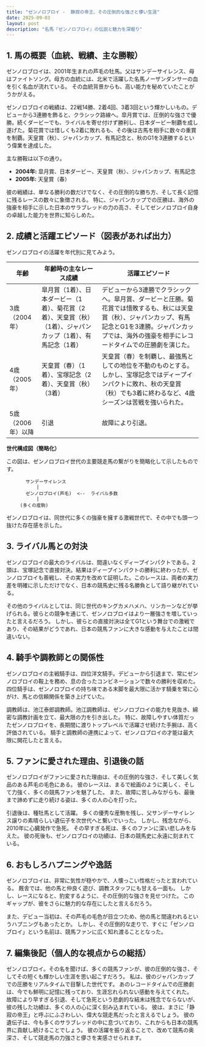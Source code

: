 ```yaml
---
title: "ゼンノロブロイ -  静寂の帝王、その圧倒的な強さと儚い生涯"
date: 2025-09-03
layout: post
description: "名馬『ゼンノロブロイ』の伝説と魅力を深堀り"
---
```


## 1. 馬の概要（血統、戦績、主な勝鞍）

ゼンノロブロイは、2001年生まれの芦毛の牡馬。父はサンデーサイレンス、母はファイトソング。母方の血統には、北米で活躍した名馬ノーザンダンサーの血を引く名血が流れている。  その血統背景からも、高い能力を秘めていたことがうかがえる。

ゼンノロブロイの戦績は、22戦14勝、2着4回、3着3回という輝かしいもの。デビューから3連勝を飾ると、クラシック路線へ。皐月賞では、圧倒的な強さで優勝。続くダービーでも、ライバルを寄せ付けず勝利し、日本ダービー制覇を成し遂げた。菊花賞では惜しくも2着に敗れるも、その後は古馬を相手に数々の重賞を制覇。天皇賞（秋）、ジャパンカップ、有馬記念と、秋のG1を3連勝するという偉業を達成した。

主な勝鞍は以下の通り。

* **2004年:** 皐月賞、日本ダービー、天皇賞（秋）、ジャパンカップ、有馬記念
* **2005年:**  天皇賞（春）


彼の戦績は、単なる勝利の数だけでなく、その圧倒的な勝ち方、そして長く記憶に残るレースの数々に象徴される。  特に、ジャパンカップでの圧勝は、海外の強豪を相手に示した日本のサラブレッドの力の高さ、そしてゼンノロブロイ自身の卓越した能力を世界に知らしめた。


## 2. 成績と活躍エピソード（図表があれば出力）

ゼンノロブロイの活躍を年代別に見てみよう。

| 年齢 | 年齢時の主なレース成績 | 活躍エピソード |
|---|---|---|
| 3歳（2004年） | 皐月賞（1着）、日本ダービー（1着）、菊花賞（2着）、天皇賞（秋）（1着）、ジャパンカップ（1着）、有馬記念（1着） | デビューから3連勝でクラシックへ。皐月賞、ダービーと圧勝。菊花賞では惜敗するも、秋には天皇賞（秋）、ジャパンカップ、有馬記念とG1を3連勝。ジャパンカップでは、海外の強豪を相手にレコードタイムでの圧勝劇を演じた。 |
| 4歳（2005年） | 天皇賞（春）（1着）、宝塚記念（2着）、天皇賞（秋）（3着） | 天皇賞（春）を制覇し、最強馬としての地位を不動のものとする。しかし、宝塚記念ではディープインパクトに敗れ、秋の天皇賞（秋）でも3着に終わるなど、4歳シーズンは苦戦を強いられた。 |
| 5歳（2006年）以降 |  引退 |  故障により引退。 |


**世代構成図（簡略化）**

この図は、ゼンノロブロイ世代の主要競走馬の繋がりを簡略化して示したものです。

```
       サンデーサイレンス
           |
       ゼンノロブロイ(芦毛)  <--  ライバル多数
           |
     (多くの産駒)
```

ゼンノロブロイは、同世代に多くの強豪を擁する激戦世代で、その中でも頭一つ抜けた存在感を示した。


## 3. ライバル馬との対決

ゼンノロブロイの最大のライバルは、間違いなくディープインパクトである。2頭は、宝塚記念で直接対決。結果はディープインパクトの勝利に終わったが、ゼンノロブロイも善戦し、その実力を改めて証明した。このレースは、両者の実力差を明確に示しただけでなく、日本の競馬史に残る名勝負として語り継がれている。

その他のライバルとしては、同じ世代のキングカメハメハ、リンカーンなどが挙げられる。彼らとの競争を通じて、ゼンノロブロイはより一層強さを増していったと言えるだろう。  しかし、彼らとの直接対決は全てG1という舞台での激戦であり、その結果がどうであれ、日本の競馬ファンに大きな感動を与えたことは間違いない。


## 4. 騎手や調教師との関係性

ゼンノロブロイの主戦騎手は、四位洋文騎手。デビューから引退まで、常にゼンノロブロイの鞍上を務め、息の合ったコンビネーションで数々の勝利を収めた。四位騎手は、ゼンノロブロイの持ち味である末脚を最大限に活かす騎乗を常に心がけ、馬との信頼関係を築き上げていた。

調教師は、池江泰郎調教師。池江調教師は、ゼンノロブロイの能力を見抜き、綿密な調教計画を立て、最大限の力を引き出した。  特に、故障しやすい体質だったゼンノロブロイを、長期間に渡りトップレベルで活躍させ続けた手腕は、高く評価されている。  騎手と調教師の連携によって、ゼンノロブロイの才能は最大限に開花したと言える。


## 5. ファンに愛された理由、引退後の話

ゼンノロブロイがファンに愛された理由は、その圧倒的な強さ、そして美しく気品のある芦毛の毛色にある。  彼のレースは、まるで絵画のように美しく、そして力強く、多くの競馬ファンを魅了した。  また、故障に苦しみながらも、最後まで諦めずに走り続ける姿は、多くの人の心を打った。

引退後は、種牡馬として活躍。  多くの優秀な産駒を残し、父サンデーサイレンス譲りの素晴らしい遺伝子を次世代へと繋いでいった。  しかし、残念ながら、2010年に心臓発作で急死。  その早すぎる死は、多くのファンに深い悲しみを与えた。  彼の死後も、ゼンノロブロイの功績は、日本の競馬史に永遠に刻まれている。


## 6. おもしろハプニングや逸話

ゼンノロブロイは、非常に気性が穏やかで、人懐っこい性格だったと言われている。  厩舎では、他の馬と仲良く遊び、調教スタッフにも甘える一面も。  しかし、レースになると、豹変するように、その圧倒的な強さを見せつけた。  このギャップが、彼をさらに魅力的な存在にしたと言えるだろう。

また、デビュー当初は、その芦毛の毛色が目立つため、他の馬と間違われるというハプニングもあったとか。  しかし、その圧倒的な走りで、すぐに「ゼンノロブロイ」という名前は、競馬ファンに広く知れ渡ることとなった。


## 7. 編集後記（個人的な視点からの総括）

ゼンノロブロイ。その名を聞けば、多くの競馬ファンが、彼の圧倒的な強さ、そしてその短くも輝かしい生涯を思い起こすだろう。  私は、彼のジャパンカップでの圧勝をリアルタイムで目撃した世代です。  あのレコードタイムでの圧勝劇は、今でも鮮明に記憶に残っており、生涯忘れられない感動を与えてくれた。  故障により早すぎる引退、そして急死という悲劇的な結末は残念でならないが、彼の残した功績は、多くの人の心に深く刻み込まれている。  彼は、まさに「静寂の帝王」と呼ぶにふさわしい、偉大な競走馬だったと言えるでしょう。  彼の遺伝子は、今も多くのサラブレッドの中に息づいており、これからも日本の競馬界に貢献し続けることでしょう。  彼の活躍を振り返ることで、改めて競馬の奥深さ、そして競走馬の力強さと儚さを実感させられます。
